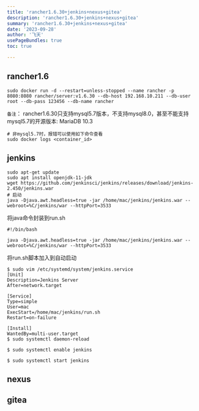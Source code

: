```yaml
---
title: 'rancher1.6.30+jenkins+nexus+gitea'
description: 'rancher1.6.30+jenkins+nexus+gitea'
summary: 'rancher1.6.30+jenkins+nexus+gitea'
date: '2023-09-28'
author: '飞天'
usePageBundles: true
toc: true

---
```


## rancher1.6



```
sudo docker run -d --restart=unless-stopped --name rancher -p 8080:8080 rancher/server:v1.6.30 --db-host 192.168.10.211 --db-user root --db-pass 123456 --db-name rancher
```



`备注`： rancher1.6.30只支持mysql5.7版本，不支持mysql8.0，甚至不能支持mysql5.7的开源版本: MariaDB 10.3



```
# 非mysql5.7时，报错可以使用如下命令查看
sudo docker logs <container_id>
```



## jenkins



```
sudo apt-get update
sudo apt install openjdk-11-jdk
wget https://github.com/jenkinsci/jenkins/releases/download/jenkins-2.450/jenkins.war
# 启动
java -Djava.awt.headless=true -jar /home/mac/jenkins/jenkins.war --webroot=%C/jenkins/war --httpPort=3533
```



将java命令封装到run.sh

```
#!/bin/bash

java -Djava.awt.headless=true -jar /home/mac/jenkins/jenkins.war --webroot=%C/jenkins/war --httpPort=3533
```



将run.sh脚本加入到自动启动

```
$ sudo vim /etc/systemd/system/jenkins.service
[Unit]
Description=Jenkins Server
After=network.target

[Service]
Type=simple
User=mac
ExecStart=/home/mac/jenkins/run.sh
Restart=on-failure

[Install]
WantedBy=multi-user.target
$ sudo systemctl daemon-reload

$ sudo systemctl enable jenkins

$ sudo systemctl start jenkins

```



## nexus





## gitea